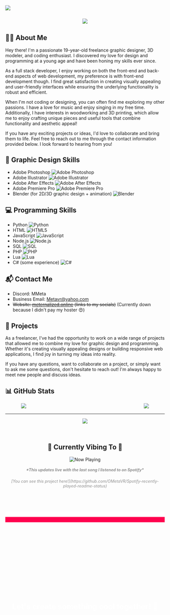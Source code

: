 # <img src="./Assets/GithubTyping.gif" width="400" />

<p align="center">
  <img src="./Assets/MetaTPTop.gif" />
</p>

## 🙋‍♂️ About Me

Hey there! I'm a passionate 19-year-old freelance graphic designer, 3D modeler, and coding enthusiast. I discovered my love for design and programming at a young age and have been honing my skills ever since.

As a full stack developer, I enjoy working on both the front-end and back-end aspects of web development, my preference is with front-end development though. I find great satisfaction in creating visually appealing and user-friendly interfaces while ensuring the underlying functionality is robust and efficient.

When I'm not coding or designing, you can often find me exploring my other passions. I have a love for music and enjoy singing in my free time. Additionally, I have interests in woodworking and 3D printing, which allow me to enjoy crafting unique pieces and useful tools that combine functionality and aesthetic appeal!

If you have any exciting projects or ideas, I'd love to collaborate and bring them to life. Feel free to reach out to me through the contact information provided below. I look forward to hearing from you!

## 🎨 Graphic Design Skills

- Adobe Photoshop ![Adobe Photoshop](https://img.shields.io/badge/Adobe%20Photoshop-31A8FF?style=flat-square&logo=adobe-photoshop&logoColor=white)
- Adobe Illustrator ![Adobe Illustrator](https://img.shields.io/badge/Adobe%20Illustrator-FF9A00?style=flat-square&logo=adobe-illustrator&logoColor=white)
- Adobe After Effects ![Adobe After Effects](https://img.shields.io/badge/Adobe%20After%20Effects-9999FF?style=flat-square&logo=Adobe%20After%20Effects&logoColor=white)
- Adobe Premiere Pro ![Adobe Premiere Pro](https://img.shields.io/badge/Adobe%20Premiere%20Pro-9999FF?style=flat-square&logo=Adobe%20Premiere%20Pro&logoColor=white)
- Blender (for 2D/3D graphic design + animation) ![Blender](https://img.shields.io/badge/Blender-F5792A?style=flat-square&logo=blender&logoColor=white)

## 💻 Programming Skills

- Python ![Python](https://img.shields.io/badge/Python-3776AB?style=flat-square&logo=python&logoColor=white)
- HTML ![HTML5](https://img.shields.io/badge/HTML5-E34F26?style=flat-square&logo=html5&logoColor=white)
- JavaScript ![JavaScript](https://img.shields.io/badge/JavaScript-F7DF1E?style=flat-square&logo=javascript&logoColor=black)
- Node.js ![Node.js](https://img.shields.io/badge/Node.js-43853D?style=flat-square&logo=node.js&logoColor=white)
- SQL ![SQL](https://img.shields.io/badge/SQL-4479A1?style=flat-square&logo=sql&logoColor=white)
- PHP ![PHP](https://img.shields.io/badge/PHP-777BB4?style=flat-square&logo=php&logoColor=white)
- Lua ![Lua](https://img.shields.io/badge/Lua-2C2D72?style=flat-square&logo=lua&logoColor=white)
- C# (some experience) ![C#](https://img.shields.io/badge/C%23-239120?style=flat-square&logo=c-sharp&logoColor=white)

## 📬 Contact Me

- Discord: MMeta
- Business Email: Metavr@yahoo.com
- ~~Website: [meternalized.online](https://www.meternalized.online) (links to my socials)~~ (Currently down because I didn't pay my hoster 😍)

## 🚀 Projects

As a freelancer, I've had the opportunity to work on a wide range of projects that allowed me to combine my love for graphic design and programming. Whether it's creating visually appealing designs or building responsive web applications, I find joy in turning my ideas into reality.

If you have any questions, want to collaborate on a project, or simply want to ask me some questions, don't hesitate to reach out! I'm always happy to meet new people and discuss ideas.

## 📊 GitHub Stats

<div align="center" style="display: flex; justify-content: space-between; width: 80%; margin: 0 auto;">
  <a href="https://github.com/OMetaVR">
    <img height=175 src="https://github-readme-stats.vercel.app/api?username=OMetaVR&show_icons=true&theme=radical" />
  </a>
  <a href="https://github.com/OMetaVR">
    <img height=175 src="https://github-readme-stats.vercel.app/api/top-langs?username=OMetaVR&layout=compact&theme=radical&card_width=320" />
  </a>
</div>

---
<div align="center">
  <img src="./Assets/MetaTPTop.gif" width="200" />
  <br>
  <div style="position: absolute; top: 50%; left: 50%; transform: translate(-50%, -50%); color: white; font-weight: bold; font-size: 24px;">
    Let's create something cool together! 🙌
  </div>
</div>
<div style="height: 30px;"></div>
<div align="center">
  <h2>🎵 Currently Vibing To 🎵</h2>
  <img src="https://api-testing-jg30.onrender.com/now-playing?v=2" width="600" alt="Now Playing">
  <a href="https://open.spotify.com/user/9cm94dpduyxahjtrnyam5z1wl?si=55560524c2a547e7">
  </a>
  <h5 style="color: #8f8f8f; font-size: 0.9em;">*This updates live with the last song I listened to on Spotify*</h5>
  <h6 style="color: #8f8f8f; font-size: 0.9em;">[You can see this project here!](https://github.com/OMetaVR/Spotify-recently-played-readme-status)</h6>
</div>
<div style="height: 30px;"></div>

<p align="center">
  <img src="./Assets/MetaTPBottom.gif" />
</p>
